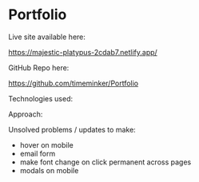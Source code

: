 # Portfolio

Live site available here:

https://majestic-platypus-2cdab7.netlify.app/

GitHub Repo here:

https://github.com/timeminker/Portfolio

Technologies used:



Approach:



Unsolved problems / updates to make:
 - hover on mobile
 - email form
 - make font change on click permanent across pages
 - modals on mobile
